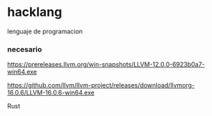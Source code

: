 # hacklang
lenguaje de programacion






### necesario

https://prereleases.llvm.org/win-snapshots/LLVM-12.0.0-6923b0a7-win64.exe

https://github.com/llvm/llvm-project/releases/download/llvmorg-16.0.6/LLVM-16.0.6-win64.exe

 Rust
